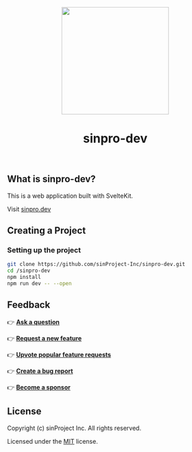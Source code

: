 <div align="center">
  <img src="https://sinproject.net/wp-content/uploads/2019/12/sinProject-01-640x677.png" width="250">
  <h1>sinpro-dev</h1>
  <br />
</div>

## What is sinpro-dev?

This is a web application built with SvelteKit.

Visit [sinpro.dev](https://sinpro.dev/)

## Creating a Project

### Setting up the project

```bash
git clone https://github.com/sinProject-Inc/sinpro-dev.git
cd /sinpro-dev
npm install
npm run dev -- --open
```

## Feedback

👉 [**Ask a question**](https://github.com/sinProject-Inc/sinpro-dev/discussions/new)

👉 [**Request a new feature**](https://github.com/sinProject-Inc/sinpro-dev/issues/new)

👉 [**Upvote popular feature requests**](https://github.com/sinProject-Inc/sinpro-dev/issues/)

👉 [**Create a bug report**](https://github.com/sinProject-Inc/sinpro-dev/issues/new)

👉 [**Become a sponsor**](https://github.com/sponsors/sinproject-iwasaki)

## License

Copyright (c) sinProject Inc. All rights reserved.

Licensed under the [MIT](https://github.com/sinProject-Inc/sinpro-dev/blob/main/LICENSE) license.
